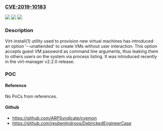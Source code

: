 ### [CVE-2019-10183](https://cve.mitre.org/cgi-bin/cvename.cgi?name=CVE-2019-10183)
![](https://img.shields.io/static/v1?label=Product&message=virt-install&color=blue)
![](https://img.shields.io/static/v1?label=Version&message=%3D%20from%20virt-manager%20v2.2.0%20&color=brighgreen)
![](https://img.shields.io/static/v1?label=Vulnerability&message=CWE-200&color=brighgreen)

### Description

Virt-install(1) utility used to provision new virtual machines has introduced an option '--unattended' to create VMs without user interaction. This option accepts guest VM password as command line arguments, thus leaking them to others users on the system via process listing. It was introduced recently in the virt-manager v2.2.0 release.

### POC

#### Reference
No PoCs from references.

#### Github
- https://github.com/ARPSyndicate/cvemon
- https://github.com/reubenlindroos/DebrickedEngineerCase

